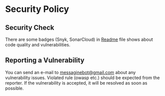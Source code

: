# Security Policy

## Security Check

There are some badges (Snyk, SonarCloud) in [Readme](./Readme.md) file shows about code quality and vulnerabilities.

## Reporting a Vulnerability

You can send an e-mail to [messaginebot@gmail.com](mailto:messaginebot@gmail.com) about any vulnerability issues.
Violated rule (owasp etc.) should be expected from the reporter.
If the vulnerability is accepted, it will be resolved as soon as possible.
